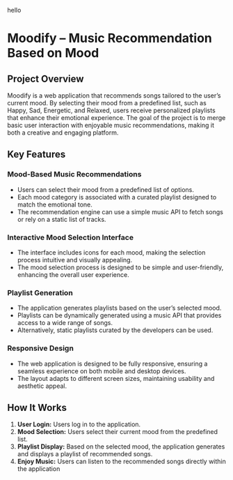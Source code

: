 hello

# Moodify – Music Recommendation Based on Mood

## Project Overview

Moodify is a web application that recommends songs tailored to the user’s current mood. By selecting their mood from a predefined list, such as Happy, Sad, Energetic, and Relaxed, users receive personalized playlists that enhance their emotional experience. The goal of the project is to merge basic user interaction with enjoyable music recommendations, making it both a creative and engaging platform.

## Key Features

### Mood-Based Music Recommendations

- Users can select their mood from a predefined list of options.
- Each mood category is associated with a curated playlist designed to match the emotional tone.
- The recommendation engine can use a simple music API to fetch songs or rely on a static list of tracks.

### Interactive Mood Selection Interface

- The interface includes icons for each mood, making the selection process intuitive and visually appealing.
- The mood selection process is designed to be simple and user-friendly, enhancing the overall user experience.

### Playlist Generation

- The application generates playlists based on the user’s selected mood.
- Playlists can be dynamically generated using a music API that provides access to a wide range of songs.
- Alternatively, static playlists curated by the developers can be used.

### Responsive Design

- The web application is designed to be fully responsive, ensuring a seamless experience on both mobile and desktop devices.
- The layout adapts to different screen sizes, maintaining usability and aesthetic appeal.

## How It Works

1. **User Login:** Users log in to the application.
2. **Mood Selection:** Users select their current mood from the predefined list.
3. **Playlist Display:** Based on the selected mood, the application generates and displays a playlist of recommended songs.
4. **Enjoy Music:** Users can listen to the recommended songs directly within the application
